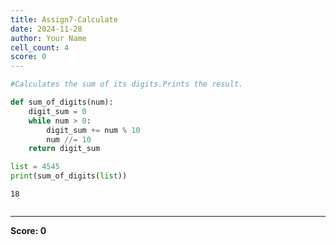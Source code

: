 ```yaml
---
title: Assign7-Calculate
date: 2024-11-28
author: Your Name
cell_count: 4
score: 0
---
```


```python
#Calculates the sum of its digits.Prints the result.
```


```python
def sum_of_digits(num):
    digit_sum = 0
    while num > 0:
        digit_sum += num % 10
        num //= 10
    return digit_sum
```


```python
list = 4545
print(sum_of_digits(list)) 
```

    18



```python

```


---
**Score: 0**
